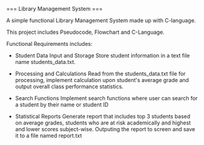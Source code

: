 === Library Management System ===

A simple functional Library Management System made up with C-language.

This project includes Pseudocode, Flowchart and C-Language. 

Functional Requirements includes:
- Student Data Input and Storage
  Store student information in a text file name students_data.txt.
  
- Processing and Calculations
  Read from the students_data.txt file for processing, implement calculation upon student's average grade and output overall class performance statistics.

- Search Functions
  Implement search functions where user can search for a student by their name or student ID
  
- Statistical Reports
  Generate report that includes top 3 students based on average grades, students who are at risk academically and highest and lower scores subject-wise.
  Outputing the report to screen and save it to a file named report.txt
  
